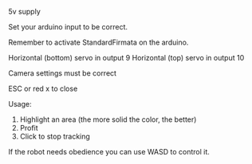 5v supply

Set your arduino input to be correct.

Remember to activate StandardFirmata on the arduino.

Horizontal (bottom) servo in output 9
Horizontal (top) servo in output 10

Camera settings must be correct

ESC or red x to close

Usage:
1. Highlight an area (the more solid the color, the better)
2. Profit
3. Click to stop tracking

If the robot needs obedience you can use WASD to control it.
